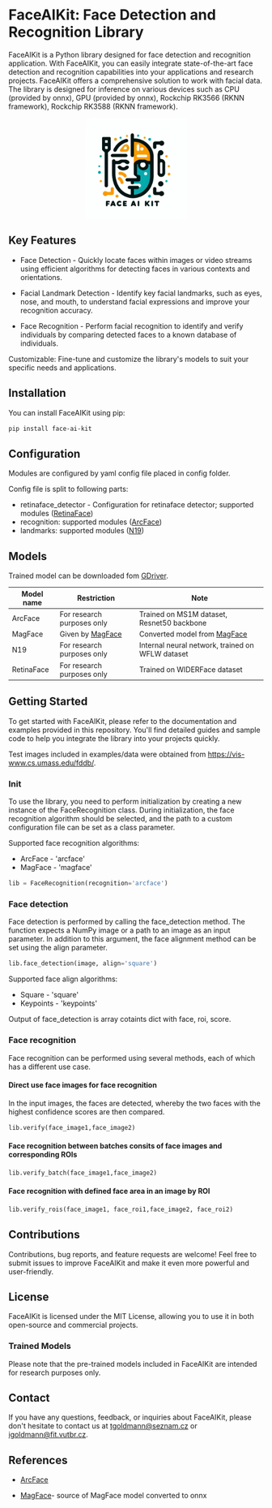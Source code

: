 # FaceAIKit: Face Detection and Recognition Library

FaceAIKit is a Python library designed for face detection and recognition application. With FaceAIKit, you can easily integrate state-of-the-art face detection and recognition capabilities into your applications and research projects. FaceAIKit offers a comprehensive solution to work with facial data. The library is designed for inference on various devices such as CPU (provided by onnx), GPU (provided by onnx), Rockchip RK3566 (RKNN framework), Rockchip RK3588 (RKNN framework).

<img src="doc/faceaikit.jpg" alt="drawing" width="200" style="margin-left: auto;margin-right: auto;  display: block;"/>



## Key Features
* Face Detection - Quickly locate faces within images or video streams using efficient algorithms for detecting faces in various contexts and orientations.

* Facial Landmark Detection - Identify key facial landmarks, such as eyes, nose, and mouth, to understand facial expressions and improve your recognition accuracy.

* Face Recognition - Perform facial recognition to identify and verify individuals by comparing detected faces to a known database of individuals.

Customizable: Fine-tune and customize the library's models to suit your specific needs and applications.

## Installation
You can install FaceAIKit using pip:

```bash
pip install face-ai-kit
```

## Configuration

Modules are configured by yaml config file placed in config folder.

Config file is split to following parts:

* retinaface_detector - Configuration for retinaface detector; supported modules ([RetinaFace](recognition_lib/modules/retinaface_detector/README.md))
* recognition: supported modules ([ArcFace](recognition_lib/modules/arcface/README.md))
* landmarks: supported modules ([N19](recognition_lib/modules/n19_landmarks/README.md))


## Models

Trained model can be downloaded fom [GDriver](test).

| Model name | Restriction | Note |
|------------|---------|------|
|ArcFace|For research purposes only |Trained on MS1M dataset, Resnet50 backbone|
|MagFace|Given by [MagFace](https://github.com/IrvingMeng/MagFace)|Converted model from [MagFace](https://github.com/IrvingMeng/MagFace)|
|N19|For research purposes only|Internal neural network, trained on WFLW dataset|
|RetinaFace|For research purposes only|Trained on WIDERFace dataset|

## Getting Started

To get started with FaceAIKit, please refer to the documentation and examples provided in this repository. You'll find detailed guides and sample code to help you integrate the library into your projects quickly.


Test images included in examples/data were obtained from https://vis-www.cs.umass.edu/fddb/.


### Init

To use the library, you need to perform initialization by creating a new instance of the FaceRecognition class. During initialization, the face recognition algorithm should be selected, and the path to a custom configuration file can be set as a class parameter.

Supported face recognition algorithms:

* ArcFace - 'arcface'
* MagFace - 'magface'


```python
lib = FaceRecognition(recognition='arcface')
```

### Face detection

Face detection is performed by calling the face_detection method. The function expects a NumPy image or a path to an image as an input parameter. In addition to this argument, the face alignment method can be set using the align parameter.


```python
lib.face_detection(image, align='square')
```

Supported face align algorithms:

* Square - 'square'
* Keypoints - 'keypoints'


Output of face_detection is array cotaints dict with face, roi, score.


### Face recognition

Face recognition can be performed using several methods, each of which has a different use case.

#### Direct use face images for face recognition

In the input images, the faces are detected, whereby the two faces with the highest confidence scores are then compared.

```python
lib.verify(face_image1,face_image2)
```

#### Face recognition between batches consits of face images and corresponding ROIs

```python
lib.verify_batch(face_image1,face_image2)
```

#### Face recognition with defined face area in an image by ROI

```python
lib.verify_rois(face_image1, face_roi1,face_image2, face_roi2)
```




## Contributions
Contributions, bug reports, and feature requests are welcome! Feel free to submit issues  to improve FaceAIKit and make it even more powerful and user-friendly.

## License
FaceAIKit is licensed under the MIT License, allowing you to use it in both open-source and commercial projects.

### Trained Models
Please note that the pre-trained models included in FaceAIKit are intended for research purposes only.


## Contact
If you have any questions, feedback, or inquiries about FaceAIKit, please don't hesitate to contact us at  tgoldmann@seznam.cz or igoldmann@fit.vutbr.cz.


## References


* [ArcFace](https://arxiv.org/abs/1801.07698)

* [MagFace](https://github.com/IrvingMeng/MagFace)- source of MagFace model converted to onnx
